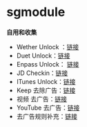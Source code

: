 # sgmodule

**自用和收集**

* Wether Unlock ：[链接](https://raw.githubusercontent.com/Maasea/sgmodule/master/Weather.sgmodule)
* Duet Unlock：[链接](https://raw.githubusercontent.com/Maasea/sgmodule/master/Duet.sgmodule)
* Enpass Unlock： [链接](https://raw.githubusercontent.com/Maasea/sgmodule/master/Enpass.sgmodule)
* JD Checkin：[链接](https://raw.githubusercontent.com/Maasea/sgmodule/master/JD_DailyBonus.sgmodule)
* ITunes Unlock：[链接](https://raw.githubusercontent.com/Maasea/sgmodule/master/Receipt.sgmodule)
* Keep 去除广告：[链接](https://raw.githubusercontent.com/Maasea/sgmodule/master/KeepAds.sgmodule)
* 视频 去广告：[链接](https://raw.githubusercontent.com/Maasea/sgmodule/master/VideoAds.sgmodule)
* YouTube 去广告：[链接](https://raw.githubusercontent.com/Maasea/sgmodule/master/YoutubeAds.sgmodule)
* 去广告规则补充：[链接](https://raw.githubusercontent.com/Maasea/sgmodule/master/Rules.sgmodule)

